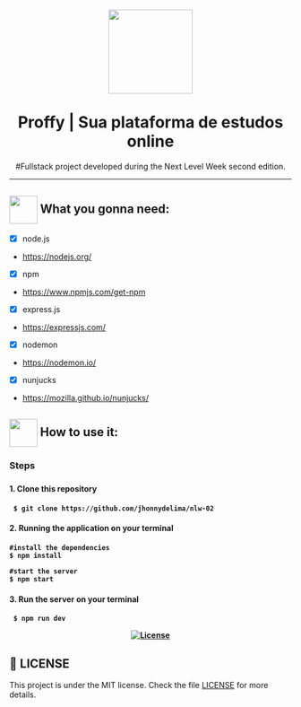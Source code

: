 <h1 align="center" color="#6A6180">

  <img src="https://github.com/jhonnydelima/nlw-02/blob/master/public/images/logo.png" color="#8257E5" width="150px"/>
  <br>
  <br>
  Proffy | Sua plataforma de estudos online

</h1>

<p align="center">#Fullstack project developed during the Next Level Week second edition.</p>

<hr />

<h2> <img src= "https://img.icons8.com/plasticine/2x/rocket.png" width="50px" align="center"/> What you gonna need: </h2>

- [x] node.js
* https://nodejs.org/
- [x] npm
* https://www.npmjs.com/get-npm
- [x] express.js
* https://expressjs.com/
- [x] nodemon
* https://nodemon.io/
- [x] nunjucks
* https://mozilla.github.io/nunjucks/

<h2> <img src="https://i.dlpng.com/static/png/6577858_preview.png" width="50px" align="center"/> How to use it: </h2>

<h3> Steps <h3>
<h4> 1. Clone this repository <h4>

```
 $ git clone https://github.com/jhonnydelima/nlw-02
```

<h4> 2. Running the application on your terminal <h4>

```
#install the dependencies
$ npm install

#start the server
$ npm start
```

<h4> 3. Run the server on your terminal <h4>

```
 $ npm run dev
```

<p align="center">
  <a href="LICENSE" >
    <img alt="License" src="https://img.shields.io/badge/license-MIT-blueviolet">
  </a>
</p>

## :memo: LICENSE

This project is under the MIT license. Check the file [LICENSE](/LICENSE) for more details.